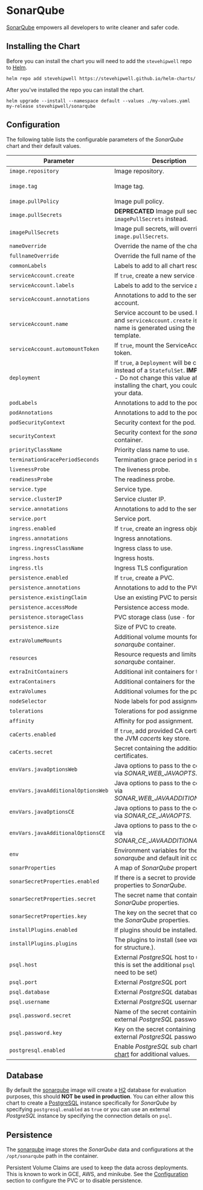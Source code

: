 # SonarQube

[SonarQube](https://www.sonarqube.org/) empowers all developers to write cleaner and safer code.

## Installing the Chart

Before you can install the chart you will need to add the `stevehipwell` repo to [Helm](https://helm.sh/).

```shell
helm repo add stevehipwell https://stevehipwell.github.io/helm-charts/
```

After you've installed the repo you can install the chart.

```shell
helm upgrade --install --namespace default --values ./my-values.yaml my-release stevehipwell/sonarqube
```

## Configuration

The following table lists the configurable parameters of the _SonarQube_ chart and their default values.

| Parameter                          | Description                                                                                                                                                           | Default                             |
| ---------------------------------- | --------------------------------------------------------------------------------------------------------------------------------------------------------------------- | ----------------------------------- |
| `image.repository`                 | Image repository.                                                                                                                                                     | `sonarqube`                         |
| `image.tag`                        | Image tag.                                                                                                                                                            | `{{ .Chart.AppVersion }}-community` |
| `image.pullPolicy`                 | Image pull policy.                                                                                                                                                    | `IfNotPresent`                      |
| `image.pullSecrets`                | **DEPRECATED** Image pull secrets, use `imagePullSecrets` instead.                                                                                                    | `[]`                                |
| `imagePullSecrets`                 | Image pull secrets, will override `image.pullSecrets`.                                                                                                                | `[]`                                |
| `nameOverride`                     | Override the name of the chart.                                                                                                                                       | `nil`                               |
| `fullnameOverride`                 | Override the full name of the chart.                                                                                                                                  | `nil`                               |
| `commonLabels`                     | Labels to add to all chart resources.                                                                                                                                 | `{}`                                |
| `serviceAccount.create`            | If `true`, create a new service account.                                                                                                                              | `true`                              |
| `serviceAccount.labels`            | Labels to add to the service account.                                                                                                                                 | `{}`                                |
| `serviceAccount.annotations`       | Annotations to add to the service account.                                                                                                                            | `{}`                                |
| `serviceAccount.name`              | Service account to be used. If not set and `serviceAccount.create` is `true`, a name is generated using the full name template.                                       | `nil`                               |
| `serviceAccount.automountToken`    | If `true`, mount the ServiceAccount token.                                                                                                                            | `false`                             |
| `deployment`                       | If `true`, a `Deployment` will be created instead of a `StatefulSet`. **IMPORTANT** - Do not change this value after installing the chart, you could loose your data. | `true`                              |
| `podLabels`                        | Annotations to add to the pod.                                                                                                                                        | `{}`                                |
| `podAnnotations`                   | Annotations to add to the pod.                                                                                                                                        | `{}`                                |
| `podSecurityContext`               | Security context for the pod.                                                                                                                                         | `{ fsGroup: 1000 }`                 |
| `securityContext`                  | Security context for the _sonarqube_ container.                                                                                                                       | `{ runAsUser: 1000 }`               |
| `priorityClassName`                | Priority class name to use.                                                                                                                                           | `null`                              |
| `terminationGracePeriodSeconds`    | Termination grace period in seconds.                                                                                                                                  | `30`                                |
| `livenessProbe`                    | The liveness probe.                                                                                                                                                   | See _values.yaml_                   |
| `readinessProbe`                   | The readiness probe.                                                                                                                                                  | See _values.yaml_                   |
| `service.type`                     | Service type.                                                                                                                                                         | `ClusterIP`                         |
| `service.clusterIP`                | Service cluster IP.                                                                                                                                                   | `null`                              |
| `service.annotations`              | Annotations to add to the service.                                                                                                                                    | `{}`                                |
| `service.port`                     | Service port.                                                                                                                                                         | `9000`                              |
| `ingress.enabled`                  | If `true`, create an ingress object.                                                                                                                                  | `false`                             |
| `ingress.annotations`              | Ingress annotations.                                                                                                                                                  | `{}`                                |
| `ingress.ingressClassName`         | Ingress class to use.                                                                                                                                                 | `""`                                |
| `ingress.hosts`                    | Ingress hosts.                                                                                                                                                        | `[]`                                |
| `ingress.tls`                      | Ingress TLS configuration                                                                                                                                             | `[]`                                |
| `persistence.enabled`              | If `true`, create a PVC.                                                                                                                                              | `false`                             |
| `persistence.annotations`          | Annotations to add to the PVC.                                                                                                                                        | `{}`                                |
| `persistence.existingClaim`        | Use an existing PVC to persist data.                                                                                                                                  | `nil`                               |
| `persistence.accessMode`           | Persistence access mode.                                                                                                                                              | `ReadWriteOnce`                     |
| `persistence.storageClass`         | PVC storage class (use `-` for default).                                                                                                                              | `standard`                          |
| `persistence.size`                 | Size of PVC to create.                                                                                                                                                | `8Gi`                               |
| `extraVolumeMounts`                | Additional volume mounts for the _sonarqube_ container.                                                                                                               | `[]`                                |
| `resources`                        | Resource requests and limits for the _sonarqube_ container.                                                                                                           | `{}`                                |
| `extraInitContainers`              | Additional init containers for the pod.                                                                                                                               | `[]`                                |
| `extraContainers`                  | Additional containers for the pod.                                                                                                                                    | `[]`                                |
| `extraVolumes`                     | Additional volumes for the pod.                                                                                                                                       | `[]`                                |
| `nodeSelector`                     | Node labels for pod assignment.                                                                                                                                       | `{}`                                |
| `tolerations`                      | Tolerations for pod assignment.                                                                                                                                       | `[]`                                |
| `affinity`                         | Affinity for pod assignment.                                                                                                                                          | `{}`                                |
| `caCerts.enabled`                  | If `true`, add provided CA certificates to the JVM _cacerts_ key store.                                                                                               | `false`                             |
| `caCerts.secret`                   | Secret containing the additional CA certificates.                                                                                                                     | `nil`                               |
| `envVars.javaOptionsWeb`           | Java options to pass to the container via _SONAR_WEB_JAVAOPTS_.                                                                                                       | `""`                                |
| `envVars.javaAdditionalOptionsWeb` | Java options to pass to the container via _SONAR_WEB_JAVAADDITIONALOPTS_.                                                                                             | `""`                                |
| `envVars.javaOptionsCE`            | Java options to pass to the container via _SONAR_CE_JAVAOPTS_.                                                                                                        | `""`                                |
| `envVars.javaAdditionalOptionsCE`  | Java options to pass to the container via _SONAR_CE_JAVAADDITIONALOPTS_.                                                                                              | `""`                                |
| `env`                              | Environment variables for the _sonarqube_ and default init containers.                                                                                                | `[]`                                |
| `sonarProperties`                  | A map of _SonarQube_ properties.                                                                                                                                      | `{}`                                |
| `sonarSecretProperties.enabled`    | If there is a secret to provide properties to _SonarQube_.                                                                                                            | `false`                             |
| `sonarSecretProperties.secret`     | The secret name that contains the _SonarQube_ properties.                                                                                                             | `nil`                               |
| `sonarSecretProperties.key`        | The key on the secret that contains the _SonarQube_ properties.                                                                                                       | `nil`                               |
| `installPlugins.enabled`           | If plugins should be installed.                                                                                                                                       | `false`                             |
| `installPlugins.plugins`           | The plugins to install (see _values.yaml_ for structure.).                                                                                                            | `[]`                                |
| `psql.host`                        | External _PostgreSQL_ host to use (if this is set the additional `psql` values need to be set)                                                                        | `nil`                               |
| `psql.port`                        | External _PostgreSQL_ port                                                                                                                                            | `nil`                               |
| `psql.database`                    | External _PostgreSQL_ database                                                                                                                                        | `nil`                               |
| `psql.username`                    | External _PostgreSQL_ username                                                                                                                                        | `nil`                               |
| `psql.password.secret`             | Name of the secret containing the external _PostgreSQL_ password                                                                                                      | `nil`                               |
| `psql.password.key`                | Key on the secret containing the external _PostgreSQL_ password                                                                                                       | `nil`                               |
| `postgresql.enabled`               | Enable _PostgreSQL_ sub chart, see [chart](https://hub.helm.sh/charts/bitnami/postgresql/4.2.2) for additional values.                                                | `false`                             |

## Database

By default the [sonarqube](https://hub.docker.com/_/sonarqube/) image will create a [H2](https://www.h2database.com/html/main.html) database for evaluation purposes, this should **NOT be used in production**. You can either allow this chart to create a [PostgreSQL](https://hub.docker.com/_/postgres) instance specifically for _SonarQube_ by specifying `postgresql.enabled` as `true` or you can use an external _PostgreSQL_ instance by specifying the connection details on `psql`.

## Persistence

The [sonarqube](https://hub.docker.com/_/sonarqube/) image stores the _SonarQube_ data and configurations at the `/opt/sonarqube` path in the container.

Persistent Volume Claims are used to keep the data across deployments. This is known to work in GCE, AWS, and minikube.
See the [Configuration](#configuration) section to configure the PVC or to disable persistence.
